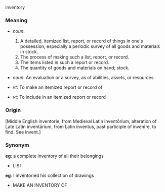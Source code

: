 inventory
### Meaning
+ _noun_:
   1. A detailed, itemized list, report, or record of things in one's possession, especially a periodic survey of all goods and materials in stock.
   2. The process of making such a list, report, or record.
   3. The items listed in such a report or record.
   4. The quantity of goods and materials on hand; stock.
+ _noun_: An evaluation or a survey, as of abilities, assets, or resources

+ _vt_: To make an itemized report or record of
+ _vt_: To include in an itemized report or record

### Origin

[Middle English inventorie, from Medieval Latin inventōrium, alteration of Late Latin inventārium, from Latin inventus, past participle of invenīre, to find. See invent.]

### Synonym

__eg__: a complete inventory of all their belongings

+ LIST

__eg__: I inventoried his collection of drawings

+ MAKE AN INVENTORY OF


